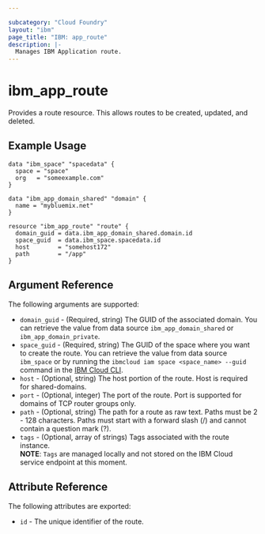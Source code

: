```yaml
---

subcategory: "Cloud Foundry"
layout: "ibm"
page_title: "IBM: app_route"
description: |-
  Manages IBM Application route.
---
```


# ibm\_app_route

Provides a route resource. This allows routes to be created, updated, and deleted.

## Example Usage

```hcl
data "ibm_space" "spacedata" {
  space = "space"
  org   = "someexample.com"
}

data "ibm_app_domain_shared" "domain" {
  name = "mybluemix.net"
}

resource "ibm_app_route" "route" {
  domain_guid = data.ibm_app_domain_shared.domain.id
  space_guid  = data.ibm_space.spacedata.id
  host        = "somehost172"
  path        = "/app"
}
```

## Argument Reference

The following arguments are supported:

* `domain_guid` - (Required, string) The GUID of the associated domain. You can retrieve the value from data source `ibm_app_domain_shared` or `ibm_app_domain_private`.
* `space_guid` - (Required, string) The GUID of the space where you want to create the route. You can retrieve the value from data source `ibm_space` or by running the `ibmcloud iam space <space_name> --guid` command in the [IBM Cloud CLI](https://cloud.ibm.com/docs/cli?topic=cloud-cli-getting-started).
* `host` - (Optional, string) The host portion of the route. Host is required for shared-domains.
* `port` - (Optional, integer) The port of the route. Port is supported for domains of TCP router groups only.
* `path` - (Optional, string) The path for a route as raw text. Paths must be 2 - 128 characters. Paths must start with a forward slash (/) and cannot contain a question mark (?).
* `tags` - (Optional, array of strings) Tags associated with the route instance.  
    **NOTE**: `Tags` are managed locally and not stored on the IBM Cloud service endpoint at this moment.

## Attribute Reference

The following attributes are exported:

* `id` - The unique identifier of the route.

